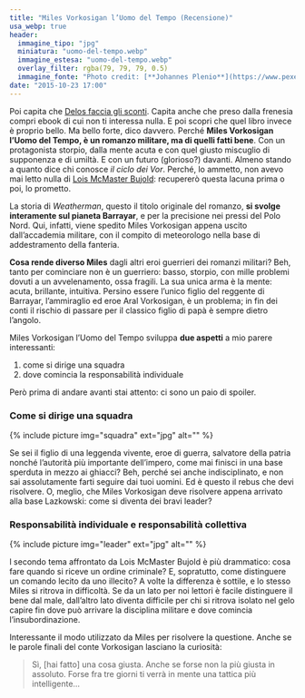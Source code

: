 ```yaml
---
title: "Miles Vorkosigan l’Uomo del Tempo (Recensione)"
usa_webp: true
header:
  immagine_tipo: "jpg"
  miniatura: "uomo-del-tempo.webp"
  immagine_estesa: "uomo-del-tempo.webp"
  overlay_filter: rgba(79, 79, 79, 0.5)
  immagine_fonte: "Photo credit: [**Johannes Plenio**](https://www.pexels.com/@jplenio)"
date: "2015-10-23 17:00"
---
```


Poi capita che [Delos faccia gli sconti](https://www.fantascienza.com/20349/delos-presenta-legginvacanza-quasi-mille-ebook-a-prezzo-stracciato). Capita anche che preso dalla frenesia compri ebook di cui non ti interessa nulla. E poi scopri che quel libro invece è proprio bello. Ma bello forte, dico davvero. Perché **Miles Vorkosigan l’Uomo del Tempo, è un romanzo militare, ma di quelli fatti bene**. Con un protagonista storpio, dalla mente acuta e con quel giusto miscuglio di supponenza e di umiltà. E con un futuro (glorioso?) davanti. Almeno stando a quanto dice chi conosce _il ciclo dei Vor_. Perché, lo ammetto, non avevo mai letto nulla di [Lois McMaster Bujold](https://it.wikipedia.org/wiki/Lois_McMaster_Bujold): recupererò questa lacuna prima o poi, lo prometto.

La storia di _Weatherman_, questo il titolo originale del romanzo, **si svolge interamente sul pianeta Barrayar**, e per la precisione nei pressi del Polo Nord. Qui, infatti, viene spedito Miles Vorkosigan appena uscito dall’accademia militare, con il compito di meteorologo nella base di addestramento della fanteria.

**Cosa rende diverso Miles** dagli altri eroi guerrieri dei romanzi militari? Beh, tanto per cominciare non è un guerriero: basso, storpio, con mille problemi dovuti a un avvelenamento, ossa fragili. La sua unica arma è la mente: acuta, brillante, intuitiva. Persino essere l’unico figlio del reggente di Barrayar, l’ammiraglio ed eroe Aral Vorkosigan, è un problema; in fin dei conti il rischio di passare per il classico figlio di papà è sempre dietro l’angolo.

Miles Vorkosigan l’Uomo del Tempo sviluppa **due aspetti** a mio parere interessanti:

  1. come si dirige una squadra
  2. dove comincia la responsabilità individuale

Però prima di andare avanti stai attento: ci sono un paio di spoiler.

### Come si dirige una squadra

{% include picture img="squadra" ext="jpg" alt="" %}

Se sei il figlio di una leggenda vivente, eroe di guerra, salvatore della patria nonché l’autorità più importante dell’impero, come mai finisci in una base sperduta in mezzo ai ghiacci? Beh, perché sei anche indisciplinato, e non sai assolutamente farti seguire dai tuoi uomini. Ed è questo il rebus che devi risolvere. O, meglio, che Miles Vorkosigan deve risolvere appena arrivato alla base Lazkowski: come si diventa dei bravi leader?

### Responsabilità individuale e responsabilità collettiva

{% include picture img="leader" ext="jpg" alt="" %}

l secondo tema affrontato da  Lois McMaster Bujold è più drammatico: cosa fare quando si riceve un ordine criminale? E, sopratutto, come distinguere un comando lecito da uno illecito? A volte la differenza è sottile, e lo stesso Miles si ritrova in difficoltà. Se da un lato per noi lettori è facile distinguere il bene dal male, dall’altro lato diventa difficile per chi si ritrova isolato nel gelo capire fin dove può arrivare la disciplina militare e dove comincia l’insubordinazione.

Interessante il modo utilizzato da Miles per risolvere la questione. Anche se le parole finali del conte Vorkosigan lasciano la curiosità:

> Sì, [hai fatto] una cosa giusta. Anche se forse non la più giusta in assoluto. Forse fra tre giorni ti verrà in mente una tattica più intelligente…
